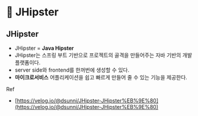 # 🍱 JHipster

## JHipster <a href="#jhipster" id="jhipster"></a>

* JHipster = **Java Hipster**
* JHipster는 스프링 부트 기반으로 프로젝트의 골격을 만들어주는 자바 기반의 개발 플랫폼이다.
* server side와 frontend를 한꺼번에 생성할 수 있다.
* **마이크로서비스** 어플리케이션을 쉽고 빠르게 만들어 줄 수 있는 기능을 제공한다.



Ref

* [https://velog.io/@dsunni/JHipster-JHipster%EB%9E%80](https://velog.io/@dsunni/JHipster-JHipster%EB%9E%80)
